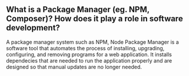 ## What is a Package Manager (eg. NPM, Composer)? How does it play a role in software development?

A package manager system such as NPM, Node Package Manager is a software tool that automates the process of installing, upgrading, configuring, and removing programs for a  web application. It installs dependecies that are needed to run the application properly and are designed so that manual updates are no longer needed.


